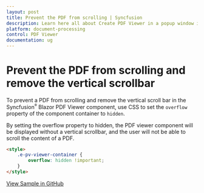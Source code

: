 ```yaml
---
layout: post
title: Prevent the PDF from scrolling | Syncfusion
description: Learn here all about Create PDF Viewer in a popup window in Syncfusion Blazor PDF Viewer component and more.
platform: document-processing
control: PDF Viewer
documentation: ug
---
```


# Prevent the PDF from scrolling and remove the vertical scrollbar

To prevent a PDF from scrolling and remove the vertical scroll bar in the Syncfusion<sup style="font-size:70%">&reg;</sup> Blazor PDF Viewer component, use CSS to set the `overflow` property of the component container to `hidden`.

By setting the overflow property to hidden, the PDF viewer component will be displayed without a vertical scrollbar, and the user will not be able to scroll the content of a PDF.

```html
<style>
    .e-pv-viewer-container {
        overflow: hidden !important;
    }
</style>
```

[View Sample in GitHub](https://github.com/SyncfusionExamples/blazor-pdf-viewer-examples/tree/BLAZ-28848-preventScroll/Common/Prevent%20the%20PDF%20from%20scrolling)